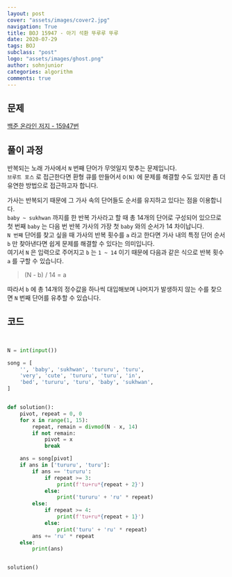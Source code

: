 ```yaml
---
layout: post
cover: "assets/images/cover2.jpg"
navigation: True
title: BOJ 15947 - 아기 석환 뚜루루 뚜루
date: 2020-07-29
tags: BOJ
subclass: "post"
logo: "assets/images/ghost.png"
author: sohnjunior
categories: algorithm
comments: true
---
```


## 문제

[백준 온라인 저지 - 15947번](https://www.acmicpc.net/problem/15947)

## 풀이 과정

반복되는 노래 가사에서 `N` 번째 단어가 무엇일지 맞추는 문제입니다. <br>
`브루트 포스` 로 접근한다면 환형 큐를 만들어서 `O(N)` 에 문제를 해결할 수도 있지만 좀 더 유연한 방법으로 접근하고자 합니다. <br>

가사는 반복되기 때문에 그 가사 속의 단어들도 순서를 유지하고 있다는 점을 이용합니다. <br>
`baby ~ sukhwan` 까지를 한 반복 가사라고 할 때 총 14개의 단어로 구성되어 있으므로 첫 번째 `baby` 는 다음 번 반복 가사의 가장 첫 `baby` 와의 순서가 14 차이납니다. <br>
`N 번째` 단어를 찾고 싶을 때 가사의 반복 횟수를 `a` 라고 한다면 가사 내의 특정 단어 순서 `b` 만 찾아낸다면 쉽게 문제를 해결할 수 있다는 의미입니다. <br>
여기서 `N` 은 입력으로 주어지고 `b` 는 `1 ~ 14` 이기 때문에 다음과 같은 식으로 반복 횟수 `a` 를 구할 수 있습니다. <br>

> (N - b) / 14 = a

따라서 `b` 에 총 14개의 정수값을 하나씩 대입해보며 나머지가 발생하지 않는 수를 찾으면 `N` 번째 단어를 유추할 수 있습니다. <br>

## 코드

```python


N = int(input())

song = [
    '', 'baby', 'sukhwan', 'tururu', 'turu',
    'very', 'cute', 'tururu', 'turu', 'in',
    'bed', 'tururu', 'turu', 'baby', 'sukhwan',
]


def solution():
    pivot, repeat = 0, 0
    for x in range(1, 15):
        repeat, remain = divmod(N - x, 14)
        if not remain:
            pivot = x
            break

    ans = song[pivot]
    if ans in ['tururu', 'turu']:
        if ans == 'tururu':
            if repeat >= 3:
                print(f'tu+ru*{repeat + 2}')
            else:
                print('tururu' + 'ru' * repeat)
        else:
            if repeat >= 4:
                print(f'tu+ru*{repeat + 1}')
            else:
                print('turu' + 'ru' * repeat)
        ans += 'ru' * repeat
    else:
        print(ans)


solution()


```
